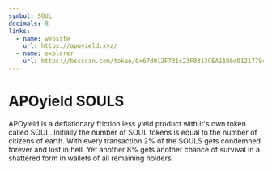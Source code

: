 ```yaml
---
symbol: SOUL
decimals: 8
links:
  - name: website
    url: https://apoyield.xyz/
  - name: explorer
    url: https://bscscan.com/token/0x67d012F731c23F0313CEA1186d0121779c77fcFE
---
```


# APOyield SOULS

APOyield is a deflationary friction less yield product with it's own token called SOUL. Initially the number of SOUL tokens is equal to the number of citizens of earth. With every transaction 2% of the SOULS gets condemned forever and lost in hell. Yet another 8% gets another chance of survival in a shattered form in wallets of all remaining holders.
